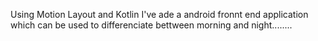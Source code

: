 Using Motion Layout and Kotlin I've ade a android fronnt end application which can be used to differenciate bettween morning and night........
